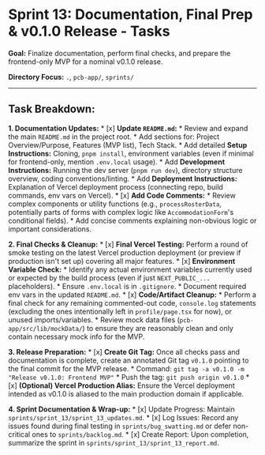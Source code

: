 # Sprint 13: Documentation, Final Prep & v0.1.0 Release - Tasks

**Goal:** Finalize documentation, perform final checks, and prepare the frontend-only MVP for a nominal v0.1.0 release.

**Directory Focus:** `.`, `pcb-app/`, `sprints/`

---

## Task Breakdown:

**1. Documentation Updates:**
    *   [x] **Update `README.md`:**
        *   Review and expand the main `README.md` in the project root.
        *   Add sections for: Project Overview/Purpose, Features (MVP list), Tech Stack.
        *   Add detailed **Setup Instructions:** Cloning, `pnpm install`, environment variables (even if minimal for frontend-only, mention `.env.local` usage).
        *   Add **Development Instructions:** Running the dev server (`pnpm run dev`), directory structure overview, coding conventions/linting.
        *   Add **Deployment Instructions:** Explanation of Vercel deployment process (connecting repo, build commands, env vars on Vercel).
    *   [x] **Add Code Comments:**
        *   Review complex components or utility functions (e.g., `processRosterData`, potentially parts of forms with complex logic like `AccommodationForm`'s conditional fields).
        *   Add concise comments explaining non-obvious logic or important considerations.

**2. Final Checks & Cleanup:**
    *   [x] **Final Vercel Testing:** Perform a round of smoke testing on the latest Vercel production deployment (or preview if production isn't set up) covering all major features.
    *   [x] **Environment Variable Check:**
        *   Identify any actual environment variables currently used or expected by the build process (even if just `NEXT_PUBLIC_...` placeholders).
        *   Ensure `.env.local` is in `.gitignore`.
        *   Document required env vars in the updated `README.md`.
    *   [x] **Code/Artifact Cleanup:**
        *   Perform a final check for any remaining commented-out code, `console.log` statements (excluding the ones intentionally left in `profile/page.tsx` for now), or unused imports/variables.
        *   Review mock data files (`pcb-app/src/lib/mockData/`) to ensure they are reasonably clean and only contain necessary mock info for the MVP.

**3. Release Preparation:**
    *   [x] **Create Git Tag:** Once all checks pass and documentation is complete, create an annotated Git tag `v0.1.0` pointing to the final commit for the MVP release.
        *   Command: `git tag -a v0.1.0 -m "Release v0.1.0: Frontend MVP"`
        *   Push the tag: `git push origin v0.1.0`
    *   [x] **(Optional) Vercel Production Alias:** Ensure the Vercel deployment intended as v0.1.0 is aliased to the main production domain if applicable.

**4. Sprint Documentation & Wrap-up:**
    *   [x] Update Progress: Maintain `sprints/sprint_13/sprint_13_updates.md`.
    *   [x] Log Issues: Record any issues found during final testing in `sprints/bug_swatting.md` or defer non-critical ones to `sprints/backlog.md`.
    *   [x] Create Report: Upon completion, summarize the sprint in `sprints/sprint_13/sprint_13_report.md`.
